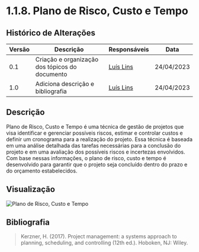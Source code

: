 # 1.1.8. Plano de Risco, Custo e Tempo

## Histórico de Alterações

| Versão | Descrição | Responsáveis | Data |
| -- | -- | -- | -- |
| 0.1  | Criação e organização dos tópicos do documento | [Luís Lins](https://github.com/luisgaboardi) | 24/04/2023 |
| 1.0  | Adiciona descrição e bibliografia | [Luís Lins](https://github.com/luisgaboardi) | 24/04/2023 |

## Descrição
Plano de Risco, Custo e Tempo é uma técnica de gestão de projetos que visa identificar e gerenciar possíveis riscos, estimar e controlar custos e definir um cronograma para a realização do projeto. Essa técnica é baseada em uma análise detalhada das tarefas necessárias para a conclusão do projeto e em uma avaliação dos possíveis riscos e incertezas envolvidos. Com base nessas informações, o plano de risco, custo e tempo é desenvolvido para garantir que o projeto seja concluído dentro do prazo e do orçamento estabelecidos.

## Visualização
![Plano de Risco, Custo e Tempo]()

## Bibliografia
> Kerzner, H. (2017). Project management: a systems approach to planning, scheduling, and controlling (12th ed.). Hoboken, NJ: Wiley.